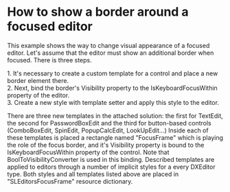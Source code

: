 # How to show a border around a focused editor


<p>This example shows the way to change visual appearance of a focused editor.  Let's assume that the editor must show an additional border when focused. There is three steps.</p><p>1. It's necessary to create a custom template for a control and place a new border element there.<br />
2. Next, bind the border's Visibility property to the IsKeyboardFocusWithin property of the editor.<br />
3. Create a new style with template setter and apply this style to the editor.</p><p>There are three new templates in the attached solution: the first for TextEdit, the second for PasswordBoxEdit and the third for button-based controls (ComboBoxEdit, SpinEdit, PopupCalcEdit, LookUpEdit...) Inside each of these templates is placed a rectangle named "FocusFrame" which is playing the role of the focus border, and it's Visibility property is bound to the IsKeyboardFocusWithin property of the control. Note that BoolToVisibilityConverter is used in this binding. Described templates are applied to editors through a number of implicit styles for a every DXEditor type. Both styles and all templates listed above are placed in "SLEditorsFocusFrame" resource dictionary.</p>

<br/>


